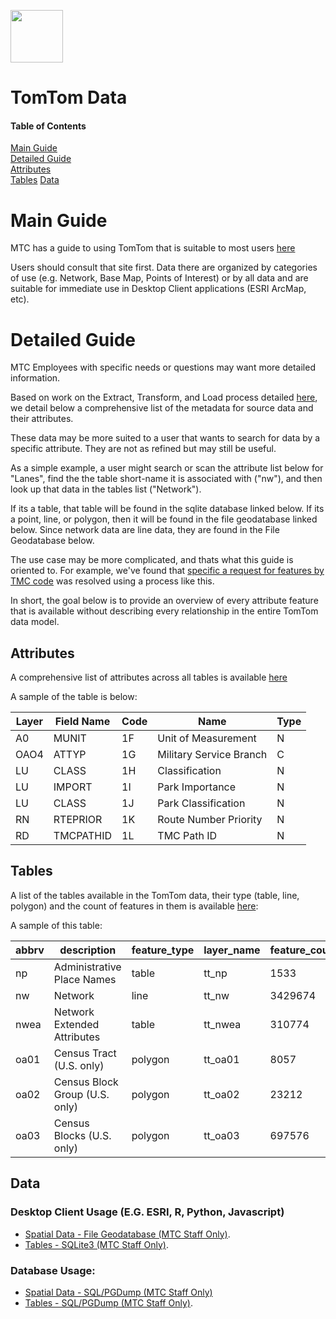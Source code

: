 <a href="url"><img src="http://gis.mtc.ca.gov/mtcimages/mtcgisLogo.png" align="top" height="84" width="84" ></a>  

# TomTom Data
  
#### Table of Contents  
[Main Guide](#Main-Guide)   
[Detailed Guide](#Detailed-Guide)  
[Attributes](#Attributes)   
[Tables](#Tables) 
[Data](#Data)  

# Main Guide

MTC has a guide to using TomTom that is suitable to most users [here](http://gis.mtc.ca.gov/home/tomtom.html)

Users should consult that site first. Data there are organized by categories of use (e.g. Network, Base Map, Points of Interest) or by all data and are suitable for immediate use in Desktop Client applications (ESRI ArcMap, etc). 

# Detailed Guide

MTC Employees with specific needs or questions may want more detailed information. 

Based on work on the Extract, Transform, and Load process detailed [here](https://github.com/BayAreaMetro/DataServices/tree/master/TomTom%20Base%20Map/etl), we detail below a comprehensive list of the metadata for source data and their attributes. 

These data may be more suited to a user that wants to search for data by a specific attribute. They are not as refined but may still be useful.    

As a simple example, a user might search or scan the attribute list below for "Lanes", find the the table short-name it is associated with ("nw"), and then look up that data in the tables list ("Network"). 

If its a table, that table will be found in the sqlite database linked below. If its a point, line, or polygon, then it will be found in the file geodatabase linked below. Since network data are line data, they are found in the File Geodatabase below. 

The use case may be more complicated, and thats what this guide is oriented to. For example, we've found that [specific a request for features by TMC code](https://github.com/BayAreaMetro/vital-signs-traffic-data#table-names) was resolved using a process like this. 

In short, the goal below is to provide an overview of every attribute feature that is available without describing every relationship in the entire TomTom data model.

## Attributes

A comprehensive list of attributes across all tables is available [here](https://github.com/BayAreaMetro/DataServices/blob/master/TomTom%20Base%20Map/etl/metadata/attributes_by_table.md)

A sample of the table is below:

| Layer                                                                               | Field Name                                                                                                                   | Code | Name                                                       | Type |
|-------------------------------------------------------------------------------------|------------------------------------------------------------------------------------------------------------------------------|------|------------------------------------------------------------|------|
| A0                                                                                  | MUNIT                                                                                                                        | 1F   | Unit of Measurement                                        | N    |
| OAO4                                                                                | ATTYP                                                                                                                        | 1G   | Military   Service Branch                                  | C    |
| LU                                                                                  | CLASS                                                                                                                        | 1H   | Classification                                             | N    |
| LU                                                                                  | IMPORT                                                                                                                       | 1I   | Park   Importance                                          | N    |
| LU                                                                                  | CLASS                                                                                                                        | 1J   | Park   Classification                                      | N    |
| RN                                                                                  | RTEPRIOR                                                                                                                     | 1K   | Route   Number Priority                                    | N    |
| RD                                                                                  | TMCPATHID                                                                                                                    | 1L   | TMC   Path ID                                              | N    |

## Tables

A list of the tables available in the TomTom data, their type (table, line, polygon) and the count of features in them is available [here](https://github.com/BayAreaMetro/DataServices/blob/master/TomTom%20Base%20Map/etl/metadata/2016_multinet.csv):

A sample of this table:

| abbrv | description                    | feature_type | layer_name | feature_count | 
|-------|--------------------------------|--------------|------------|---------------| 
| np    | Administrative Place Names     | table        | tt_np      | 1533          | 
| nw    | Network                        | line         | tt_nw      | 3429674       | 
| nwea  | Network Extended Attributes    | table        | tt_nwea    | 310774        | 
| oa01  | Census Tract (U.S. only)       | polygon      | tt_oa01    | 8057          | 
| oa02  | Census Block Group (U.S. only) | polygon      | tt_oa02    | 23212         | 
| oa03  | Census Blocks (U.S. only)      | polygon      | tt_oa03    | 697576        | 



## Data

### Desktop Client Usage (E.G. ESRI, R, Python, Javascript)
- [Spatial Data - File Geodatabase (MTC Staff Only)](https://mtcdrive.box.com/s/u8rkmbnnzk2p8hn1knc8ek9e9ycccvxd).
- [Tables - SQLite3 (MTC Staff Only)](https://mtcdrive.box.com/s/42o3wmgwy4s3r8qav39b1pv4yomhrkhw). 

### Database Usage:
- [Spatial Data - SQL/PGDump (MTC Staff Only)](https://mtcdrive.box.com/s/qpxt802z2rv0k6fr5v2v3x571y312bqr)
- [Tables - SQL/PGDump (MTC Staff Only)](https://mtcdrive.box.com/s/yn40apz8skg9os09bk49q7b4ld9xpj1a). 
